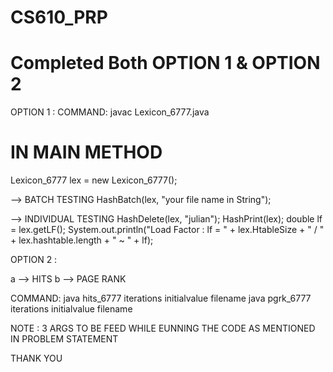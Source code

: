 # CS610_PRP

# Completed Both OPTION 1 & OPTION 2
OPTION 1 :
COMMAND:
javac Lexicon_6777.java 

# IN MAIN METHOD 
Lexicon_6777 lex = new Lexicon_6777();

--> BATCH TESTING
HashBatch(lex, "your file name in String"); 

--> INDIVIDUAL TESTING
HashDelete(lex, "julian");
HashPrint(lex);
double lf = lex.getLF();
System.out.println("Load Factor : lf = " + lex.HtableSize + " / " + lex.hashtable.length + " ~ " + lf);

OPTION 2 :

a --> HITS 
b --> PAGE RANK  

COMMAND:
java hits_6777 iterations initialvalue filename
java pgrk_6777 iterations initialvalue filename



NOTE : 3 ARGS TO BE FEED WHILE EUNNING THE CODE AS MENTIONED IN PROBLEM STATEMENT

THANK YOU